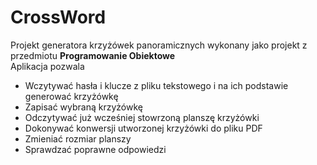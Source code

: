 # CrossWord
Projekt generatora krzyżówek panoramicznych wykonany jako projekt z przedmiotu <b>Programowanie Obiektowe</b><br>
Aplikacja pozwala
<ul>
<li>Wczytywać hasła i klucze z pliku tekstowego i na ich podstawie generować krzyżówkę</li>
<li>Zapisać wybraną krzyżówkę </li>
<li>Odczytywać już wcześniej stowrzoną planszę krzyżówki</li>
<li>Dokonywać konwersji utworzonej krzyżówki do pliku PDF</li>
<li>Zmieniać rozmiar planszy </li>
<li>Sprawdzać poprawne odpowiedzi</li>
<ul>
